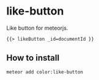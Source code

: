 # like-button
Like button for meteorjs.

```html
{{> likeButton _id=documentId }}
```

## How to install

```bash
meteor add color:like-button
```
